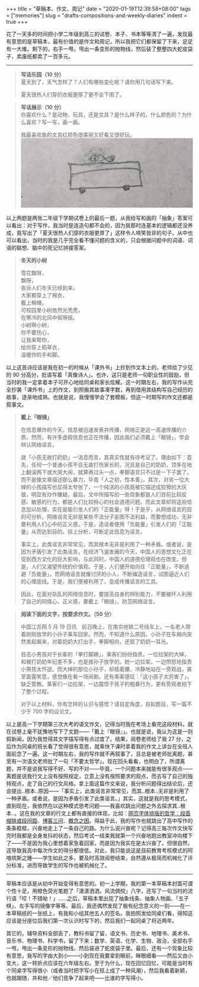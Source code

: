 +++
title = "草稿本、作文、周记"
date = "2020-01-19T12:39:58+08:00"
tags = ["memories"]
slug = "drafts-compositions-and-weekly-diaries"
indent = true
+++

花了一天多的时间把小学二年级到高三的试卷、本子、书本等等清了一遍，发现最有意思的是草稿本，最有价值的是作文和周记，所以我把它们都保留了下来，足足有一大堆。剩下的，右手一甩，甩出一条变形的抛物线，然后装了整整四大蛇皮袋子，卖废纸都卖了一百多元。

---

> **写话乐园（10 分）**  
> 夏天到了，天气怎样了？人们有哪些变化呢？请你用几句话写下来。
>
> 夏天很热人们穿的衣服更厚了更不会下雨了。<br>

> **写话展示（10 分）**  
> 你喜欢什么？是动物、玩具，还是文具？是什么样子的，什么颜色的？为什么喜欢？写一写，画一画。
>
> 我最喜欢鱼的文具红颜色很美丽又好看又很好玩。  
> ![second-grade-painting.jpg](/images/second-grade-painting.jpg "我画的答案")

以上两题是两张二年级下学期试卷上的最后一题，从我给写和画的「抽象」答案可以看出：对于写作，我当时是连造句都不会的，因为我那时连基本的逻辑都还没养成，竟写出了「夏天很热人们穿的衣服更厚了」这样令人啼笑皆非的句子。从中也可以看出，当时的我是几乎完全看不懂问题的含义的，只会根据问题中的词语、词语的联想、脑中的死记忆拼接答案。

> **冬天的小树**
>
> 雪花飘呀，  
> 飘呀，  
> 告诉人们冬天已经到来。  
> 大家都穿上了棉衣，  
> 戴上棉帽，  
> 可校园里小树依然光秃秃，  
> 在寒冷的北风中摇呀摇。  
> 小树啊小树，  
> 你不要伤心，  
> 让我来帮你，  
> 给你穿上稻草衣，  
> 温暖你的手和脚。

以上这首诗应该是我在初一的时候从「课外书」上抄到作文本上的，老师给了少见的 90 分高分，批语写着「真像诗人」。也许，这只是老师一句职业性的鼓励，但当时的我一定拿着本子可开心地给同桌和家长炫耀。这一时期左右，我的写作从完全抄袭「课外书」上的作文，到照搬其故事凑字数，再到借用其结构写自己经历的故事，逐渐地成熟。也就是说，我慢慢学会了套模板，但这一时期写的作文还都是叙事文。

> **戴上「眼镜」**
>
> 在信息爆炸的今天，信息被迅速发表并传播，网络正是这一高速传播的介质。然而，有许多虚假信息也正在传播，因此我们必须戴上「眼镜」，学会辨认网络谣言。
>
> 就「小孩无故打奶奶」一消息而言，其真实性就有待考证了。理由如下：首先，任何一个普通小孩不会无故打伤家长的，况且是自己的奶奶，顶多在地上翻滚两下或大哭大闹，就算再过头一点，拳脚语言只不过是一下子罢了。而不是像文章描述那么暴力，毕竟「人之初，性本善」。其次，对另一位大婶的小孩描写也显得太夸张了，一个纯洁的小孩竟被它描述成狡猾的大灰狼，明显有炒作嫌疑。最后，文中所描写的一些现象都是人们目前比较反感、敏感的行为，都是人们比较担心的社会道德问题。而此文章却将这些信息加以处理，实在是能引发人们的「正能量」呀！于是乎，从网络谣言的目的可分析，网络谣言无非是某些不法分子妄图不法利益，而要想成功，无非要利用人们心中的正义感。于是，造谣者便用「负能量」引发人们的「正能量」从而达到目的。综上分析，可断定此信息为谣言。
>
> 事实上，此类谣言非常常见，而其根本无非是利用了一种矛盾。或者说，是因为矛盾引发了此类谣言。在经济飞速发展的今天，中国人的思想文化正在受到西方文化的巨大影响，与此同时，中国人的道德伦理观也在改变。但是，人们又渴望传统的价值观。于是，人们便开始向往「正能量」，不断逃避「负能量」，而网络谣言就像讨厌的小人，不断编造谣言，试图逼近人们的心理底线。于是，我们便被利用了，变成传播谣言的工具。
>
> 因此，在面对杂乱的网络信息时，要提高自身的辨别能力，不要被坏人利用了自己的同情心、正义感，要戴上「眼镜」，防范网络谣言。

> **阅读下面的文字，按要求作文。（50 分）**
>
> 中国江苏网 5 月 19 日讯　前日晚上，在南京地铁二号线车上，一名老人带着刚刚放学的小孙子乘车回家。然而，不知道什么原因，小孙子在车厢内突然发起飙来，对着奶奶大打出手，拳脚相向，还扇了奶奶一耳光。
>
> 目击小男孩对于长辈的「拳打脚踢」，乘客们纷纷指责。一位拉架的大婶，和被打奶奶年纪差不多，也是接孙子放学的。她一边拉架，一边愤怒地指责小男孩太忤逆。而大婶的那位小孙子，却插着腰，冷静地站在一旁观战，甚至面露笑意，感觉像在看一场闹剧。还有乘客感叹：「这小孩子太厉害了」，缺乏管教。乘客们一边拉架，一边震惊于孩子的粗暴行为，更有旁观者拍下了整个过程。
>
> 对于以上材料，你有怎样的认识与感悟？请自定角度，自拟题目，写一篇不少于 700 字的议论文。

以上是高一下学期第三次大考的语文作文，记得当时我在考场上看完这段材料，就在试卷上毫不犹豫地写下了文题——「戴上『眼镜』」。也就是说，我认为这是一则假新闻，因为我觉得其文字描写得有点过度了。结果，阅卷老师给了我 27 分，之后作为同桌的班长看了觉得很有意思，就乘快下课时拿着我的作文上讲台在全班人面前念了一遍。这一时期左右，我的写作就不再叙事了，且总是被老师批离题，甚至有一次语文老师批了一句「不要太哲学」。现在回头看看，也明白了，所谓离题，并不是说我写得不好、写的不对——毕竟，一个问题本来就能有很多观点——离题是说我行文上没有按照规定，立意上没有按照要求的观点，而去写了自己的独特观点，走了自己的行文风格。拿上面这篇作文来说，我分析问题得出结论后，还会提出..根本..原因——「事实上，此类谣言非常常见，而其..根本..无非是利用了一种矛盾。或者说，是因为矛盾引发了此类谣言。」其实，这就是我的思考模式，直到现在，我依然在以这种模式思考问题——我喜欢跳出问题之外去探求其..根本..。这在我的文章的行文上都有直接的体现，比如：[网页字体排版的哲学：段首缩排或段间距](/tech/the-philosophy-of-web-typography-text-indent-or-margin/)、[博客三问](/tech/on-three-questions-about-blogging/)、[概念之困](/life/thinking-inside-the-box/)。得益于此，我的写作也就跳出了高中写作的条条框框，兴奋地走上了一条自己的路。为什么说兴奋呢？记得高三每次作文快写完时我都是全身发抖的状态，然后考试一结束我就第一个兴奋地跑出教室冲向楼下了——不是因为我心里想着家急着回家，而是因为我实在是太兴奋了。但很自然，这导致我高中每次作文的得分都很低。对此，我只能说这是目前教育考核模式的阿喀琉斯之踵——学生如此之多，要及时高效阅卷结束，自然遵从极简而机械化了评分标准，进而导致学生的写作也被机械化了。

---

草稿本应该是从初中开始变得有意思的。初一上学期，我的第一本草稿本封面可谓个性十足，用橙色荧光笔题了「潇潇洒洒，风流倜傥」八字，还写了一句当时的流行语「哎！不错呦！」……之后，草稿本里出现了抽象线条、抽象人物画、「五子棋」、左手写的镜像字等等。最后，我还偶然发现了极有纪念意义的一刻——在一本草稿纸的一张纸上，有我和小组其他五人的签名。我拍照发给同桌们看，得知这应该是分座位后我们第一次认识时写下的，然后我们一起同桌了将近两年。

其它的，辅导资料全部丢了，教科书留了留，语文书、历史书、地理书、美术书、音乐书、物理书、科学书，留了下来；数学、英语、化学、生物、政治，全部右手一甩，甩出一条变形的抛物线，然后装进了蛇皮袋子里。最后，还有一个现象比较有意思，我写的字由大到小——小到现在我要拿到眼前，眯眼细看——然后又由小变大，这一转折点应该在六年级左右。至于为什么，现在回忆回忆，可能是当时有个同桌字写得很小（或者当时把字写小在班上成了一种风潮），然后我看着新颖，也就跟随，并和他╱他们竞争了起来吧——比谁的字写得小。
